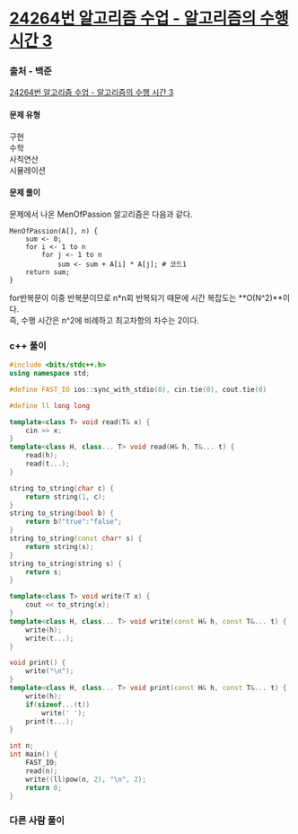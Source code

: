 # [24264번 알고리즘 수업 - 알고리즘의 수행 시간 3](https://www.acmicpc.net/problem/24264)

### 출처 - 백준
[24264번 알고리즘 수업 - 알고리즘의 수행 시간 3](https://www.acmicpc.net/problem/24264)

#### 문제 유형
구현  
수학  
사칙연산  
시뮬레이션

#### 문제 풀이
문제에서 나온 MenOfPassion 알고리즘은 다음과 같다.  
```
MenOfPassion(A[], n) {
	sum <- 0;
	for i <- 1 to n
		for j <- 1 to n
			sum <- sum + A[i] * A[j]; # 코드1
	return sum;
}
```
for반복문이 이중 반복문이므로 n\*n회 반복되기 때문에 시간 복잡도는 **O(N^2)**이다.  
즉, 수행 시간은 n^2에 비례하고 최고차항의 차수는 2이다.

### c++ 풀이
```c++
#include <bits/stdc++.h>
using namespace std;

#define FAST_IO ios::sync_with_stdio(0), cin.tie(0), cout.tie(0)

#define ll long long

template<class T> void read(T& x) {
	cin >> x;
}
template<class H, class... T> void read(H& h, T&... t) {
	read(h);
	read(t...);
}

string to_string(char c) {
	return string(1, c);
}
string to_string(bool b) {
	return b?"true":"false";
}
string to_string(const char* s) {
	return string(s);
}
string to_string(string s) {
	return s;
}

template<class T> void write(T x) {
	cout << to_string(x);
}
template<class H, class... T> void write(const H& h, const T&... t) {
	write(h);
	write(t...);
}

void print() {
	write("\n");
}
template<class H, class... T> void print(const H& h, const T&... t) {
	write(h);
	if(sizeof...(t))
		write(' ');
	print(t...);
}

int n;
int main() {
    FAST_IO;
    read(n);
    write((ll)pow(n, 2), "\n", 2);
	return 0;
}
```

### 다른 사람 풀이
```c++

```